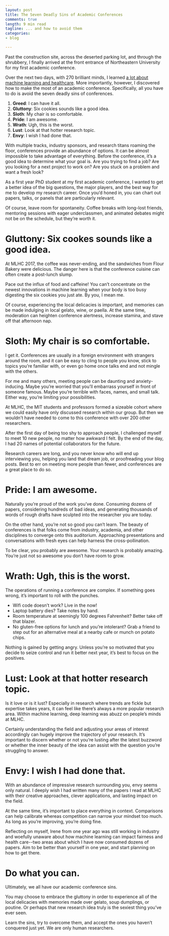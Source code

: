 ```yaml
---
layout: post
title: The Seven Deadly Sins of Academic Conferences
comments: true
length: 9 min read
tagline: ... and how to avoid them
categories:
- blog

---
```

Past the construction site, across the deserted parking lot, and through the shrubbery, I finally arrived at the front entrance of Northeastern University for my first academic conference.

Over the next two days, with 270 brilliant minds, I learned [a lot about machine learning and healthcare](http://irenechen.net/blog/2017/08/22/mlhc2017.html). More importantly, however, I discovered how to make the most of an academic conference. Specifically, all you have to do is avoid the seven deadly sins of conferences.

 1. **Greed**: I can have it all.
 2. **Gluttony**: Six cookies sounds like a good idea.
 3. **Sloth**: My chair is so comfortable.
 4. **Pride**: I am awesome.
 5. **Wrath**: Ugh, this is the worst.
 6. **Lust**: Look at that hotter research topic.
 7. **Envy**: I wish I had done that.

<!--more-->

With multiple tracks, industry sponsors, and research titans roaming the floor, conferences provide an abundance of options. It can be almost impossible to take advantage of everything. Before the conference, it’s a good idea to determine what your goal is. Are you trying to find a job? Are you looking for a next project to work on? Are you stuck on a problem and want a fresh look?

As a first year PhD student at my first academic conference, I wanted to get a better idea of the big questions, the major players, and the best way for me to develop my research career. Once you’d honed in, you can chart out papers, talks, or panels that are particularly relevant.

Of course, leave room for spontaneity. Coffee breaks with long-lost friends, mentoring sessions with eager underclassmen, and animated debates might not be on the schedule, but they’re worth it.

# Gluttony: Six cookes sounds like a good idea.

At MLHC 2017, the coffee was never-ending, and the sandwiches from Flour Bakery were delicious. The danger here is that the conference cuisine can often create a post-lunch slump.

Pace out the influx of food and caffeine! You can’t concentrate on the newest innovations in machine learning when your body is too busy digesting the six cookies you just ate. By you, I mean me.

Of course, experiencing the local delicacies is important, and memories can be made indulging in local gelato, wine, or paella. At the same time, moderation can heighten conference alertness, increase stamina, and stave off that afternoon nap.

# Sloth: My chair is so comfortable.

I get it. Conferences are usually in a foreign environment with strangers around the room, and it can be easy to cling to people you know, stick to topics you’re familiar with, or even go home once talks end and not mingle with the others.

For me and many others, meeting people can be daunting and anxiety-inducing. Maybe you’re worried that you’ll embarrass yourself in front of someone famous. Maybe you’re terrible with faces, names, and small talk. Either way, you’re limiting your possibilities.

At MLHC, the MIT students and professors formed a sizeable cohort where we could easily have only discussed research within our group. But then we wouldn’t have needed to come to this conference with over 200 other researchers.

After the first day of being too shy to approach people, I challenged myself to meet 10 new people, no matter how awkward I felt. By the end of the day, I had 20 names of potential collaborators for the future.

Research careers are long, and you never know who will end up interviewing you, helping you land that dream job, or proofreading your blog posts. Best to err on meeting more people than fewer, and conferences are a great place to do so.

# Pride: I am awesome.

Naturally you’re proud of the work you’ve done. Consuming dozens of papers, considering hundreds of bad ideas, and generating thousands of words of rough drafts have sculpted into the researcher you are today.

On the other hand, you’re not so good you can’t learn. The beauty of conferences is that folks come from industry, academia, and other disciplines to converge onto this auditorium. Approaching presentations and conversations with fresh eyes can help harness the cross-pollination.

To be clear, you probably are awesome. Your research is probably amazing. You’re just not so awesome you don’t have room to grow.

# Wrath: Ugh, this is the worst.

The operations of running a conference are complex. If something goes wrong, it’s important to roll with the punches.

 * Wifi code doesn’t work? Live in the now!
 * Laptop battery dies? Take notes by hand.
 * Room temperature at seemingly 100 degrees Fahrenheit? Better take off that blazer.
 * No gluten-free options for lunch and you’re intolerant? Grab a friend to step out for an alternative meal at a nearby cafe or munch on potato chips.

Nothing is gained by getting angry. Unless you’re so motivated that you decide to seize control and run it better next year, it’s best to focus on the positives.

# Lust: Look at that hotter research topic.

Is it love or is it lust? Especially in research where trends are fickle but expertise takes years, it can feel like there’s always a more popular research area. Within machine learning, deep learning was abuzz on people’s minds at MLHC.

Certainly understanding the field and adjusting your areas of interest accordingly can hugely improve the trajectory of your research. It’s important to discern whether or not you’re lusting after the latest buzzword or whether the inner beauty of the idea can assist with the question you’re struggling to answer.

# Envy: I wish I had done that.

With an abundance of impressive research surrounding you, envy seems only natural. I deeply wish I had written many of the papers I read at MLHC with their creative approaches, clever applications, and lasting impact on the field.

At the same time, it’s important to place everything in context. Comparisons can help calibrate whereas competition can narrow your mindset too much. As long as you’re improving, you’re doing fine.

Reflecting on myself, Irene from one year ago was still working in industry and woefully unaware about how machine learning can impact fairness and health care--two areas about which I have now consumed dozens of papers. Aim to be better than yourself in one year, and start planning on how to get there.

# Do what you can.

Ultimately, we all have our academic conference sins.

You may choose to embrace the gluttony in order to experience all of the local delicacies with memories made over gelato, soup dumplings, or poutine. Or perhaps that new research idea truly is the sexiest thing you’ve ever seen.

Learn the sins, try to overcome them, and accept the ones you haven’t conquered just yet. We are only human researchers.

